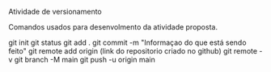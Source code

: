 Atividade de versionamento

Comandos usados para desenvolmento da atividade proposta.

git init
git status
git add . 
git commit -m "Informaçao do que está sendo feito"
git remote add origin (link do repositorio criado no github)
git remote -v 
git branch -M main
git push -u origin main
